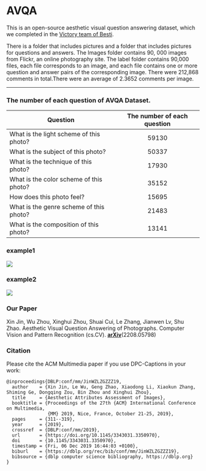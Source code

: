 # AVQA

This is an open-source aesthetic visual question answering dataset, which we completed in the [Victory team of Besti](https://www.victory-lab.net/).

There is a folder that includes pictures and a folder that includes pictures for questions and answers. The Images folder contains 90, 000 images from Flickr, an online photography site. The label folder contains 90,000 files, each file corresponds to an image, and each file contains one or more question and answer pairs of the corresponding image. There were 212,868 comments in total.There were an average of 2.3652 comments per image.

*************************************************************************************
### The number of each question of AVQA Dataset.

| Question      | The number of each question     |
| ---------- | :-----------:  |
| What is the light scheme of this photo?      |  59130     |
| What is the subject of this photo?           |  50337     |
| What is the technique of this photo?     | 17930     |
| What is the color scheme of this photo?      | 35152     |
| How does this photo feel?                    | 15695    |
| What is the genre scheme of this photo?      | 21483    |
| What is the composition of this photo?      | 13141    |
  
### example1
   
![](https://github.com/spqrv/AVQA/blob/main/0f4f017440367f2716da1235401bb77.png)  

  
### example2

![](https://github.com/spqrv/AVQA/blob/main/7f2a2d29bccd0fdd52af169761ba2d5.png) 
  
### Our Paper  
  
Xin Jin, Wu Zhou, Xinghui Zhou, Shuai Cui, Le Zhang, Jianwen Lv, Shu Zhao. Aesthetic Visual Question Answering of Photographs. Computer Vision and Pattern Recognition (cs.CV).  **[arXiv](https://arxiv.org/abs/2208.05798)**(2208.05798)


### Citation

Please cite the ACM Multimedia paper if you use DPC-Captions in your work:

```
@inproceedings{DBLP:conf/mm/JinWZLZGZZZ19,
  author    = {Xin Jin, Le Wu, Geng Zhao, Xiaodong Li, Xiaokun Zhang, Shiming Ge, Dongqing Zou, Bin Zhou and Xinghui Zhou},
  title     = {Aesthetic Attributes Assessment of Images},
  booktitle = {Proceedings of the 27th {ACM} International Conference on Multimedia,
               {MM} 2019, Nice, France, October 21-25, 2019},
  pages     = {311--319},
  year      = {2019},
  crossref  = {DBLP:conf/mm/2019},
  url       = {https://doi.org/10.1145/3343031.3350970},
  doi       = {10.1145/3343031.3350970},
  timestamp = {Fri, 06 Dec 2019 16:44:03 +0100},
  biburl    = {https://dblp.org/rec/bib/conf/mm/JinWZLZGZZZ19},
  bibsource = {dblp computer science bibliography, https://dblp.org}
}
```
